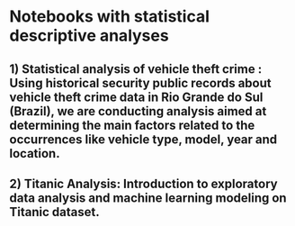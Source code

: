 # Notebooks with statistical descriptive analyses

## 1) **Statistical analysis of vehicle theft crime** : Using historical security public records about vehicle theft crime data in Rio Grande do Sul (Brazil), we are conducting analysis aimed at determining the main factors related to the occurrences like vehicle type, model, year and location.  

## 2) **Titanic Analysis**: Introduction to exploratory data analysis and machine learning modeling on Titanic dataset.
